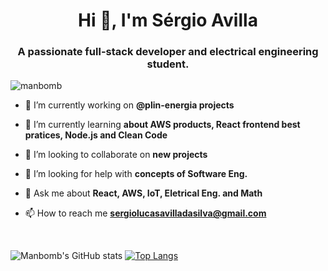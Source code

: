 <h1 align="center">Hi 👋, I'm Sérgio Avilla</h1>
<h3 align="center">A passionate full-stack developer and electrical engineering student.</h3>

<p align="left"> <img src="https://komarev.com/ghpvc/?username=manbomb&label=Profile%20views&color=0e75b6&style=flat" alt="manbomb" /> </p>

- 🔭 I’m currently working on **@plin-energia projects**

- 🌱 I’m currently learning **about AWS products, React frontend best pratices, Node.js and Clean Code**

- 👯 I’m looking to collaborate on **new projects**

- 🤝 I’m looking for help with **concepts of Software Eng.**

- 💬 Ask me about **React, AWS, IoT, Eletrical Eng. and Math**

- 📫 How to reach me **sergiolucasavilladasilva@gmail.com**

<br />

![Manbomb's GitHub stats](https://github-readme-stats.vercel.app/api?username=manbomb&show_icons=true&theme=tokyonight)
[![Top Langs](https://github-readme-stats.vercel.app/api/top-langs/?username=manbomb&layout=compact&hide=jupyter%20notebook,HTML,objective-c&langs_count=8)](https://github.com/anuraghazra/github-readme-stats)
